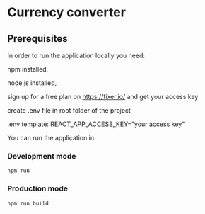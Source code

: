 # Currency converter

## Prerequisites

In order to run the application locally you need:

   npm installed,
   
   node.js installed,
   
   sign up for a free plan on https://fixer.io/ and get your access key
   
   create .env file in root folder of the project

   .env template:
       REACT_APP_ACCESS_KEY="your access key"


You can run the application in:

### Development mode

    npm run

### Production mode

    npm run build
